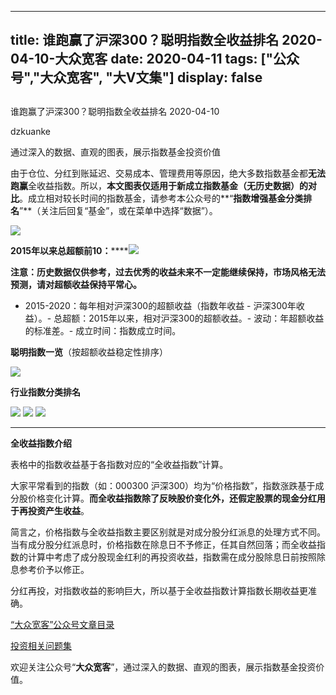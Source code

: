 
---
title:   谁跑赢了沪深300？聪明指数全收益排名 2020-04-10-大众宽客
date: 2020-04-11
tags: ["公众号","大众宽客", "大V文集"]
display: false
---


## 



谁跑赢了沪深300？聪明指数全收益排名 2020-04-10




dzkuanke




通过深入的数据、直观的图表，展示指数基金投资价值




由于仓位、分红到账延迟、交易成本、管理费用等原因，绝大多数指数基金都**无法跑赢**全收益指数。所以，**本文图表仅适用于新成立指数基金（无历史数据）的对比**。成立相对较长时间的指数基金，请参考本公众号的**“****指数增强基金分类排名****”**（关注后回复“基金”，或在菜单中选择“数据”）。



<img class="rich_pages js_insertlocalimg" data-ratio="0.5752895752895753" data-s="300,640" src="https://mmbiz.qpic.cn/mmbiz_png/PKw3FQPmhIiaYLa7XyWaWe5UEic5PHIFhpd6pibbXVBtKgzugdXtJgMib6Iic5dl9kDlZwn4UfGb5rfG1nicsL7uXLzQ/640?wx_fmt=png" data-type="png" data-w="1036" style=""/>



**2015年以来总超额前10：******<img class="rich_pages js_insertlocalimg" data-ratio="0.5409836065573771" data-s="300,640" src="https://mmbiz.qpic.cn/mmbiz_png/PKw3FQPmhIiaYLa7XyWaWe5UEic5PHIFhp4jVM2OgB6BEoOQ9VuQKoPicehjOWQlUYhzue5UR3Nqryics9E4ticicy5g/640?wx_fmt=png" data-type="png" data-w="1098" style="letter-spacing: 0.544px;text-align: center;white-space: normal;background-color: rgb(255, 255, 255);"/>



**注意：历史数据仅供参考，过去优秀的收益未来不一定能继续保持，市场风格无法预测，请对超额收益保持平常心。**
- 2015-2020：每年相对沪深300的超额收益（指数年收益 - 沪深300年收益）。- 总超额：2015年以来，相对沪深300的超额收益。- 波动：年超额收益的标准差。- 成立时间：指数成立时间。


**聪明指数一览**（按超额收益稳定性排序）

<img class="rich_pages js_insertlocalimg" data-ratio="1.473021582733813" data-s="300,640" src="https://mmbiz.qpic.cn/mmbiz_png/PKw3FQPmhIiaYLa7XyWaWe5UEic5PHIFhpDNro3H5DMHugte7819NwgR9dThO0ibetKouqrP7ib6byotHFo7Sib4pZg/640?wx_fmt=png" data-type="png" data-w="1112" style=""/>



**行业指数分类排名**

<img class="rich_pages js_insertlocalimg" data-ratio="1.0501730103806228" data-s="300,640" src="https://mmbiz.qpic.cn/mmbiz_png/PKw3FQPmhIiaYLa7XyWaWe5UEic5PHIFhpicSgkZ2Lib2deD1Fp7KLjPF4Yt1j1TSDH4FiaDQ9ibibpvJWeRVPqMrX2RQ/640?wx_fmt=png" data-type="png" data-w="1156" style=""/>

<img class="rich_pages js_insertlocalimg" data-ratio="0.725314183123878" data-s="300,640" src="https://mmbiz.qpic.cn/mmbiz_png/PKw3FQPmhIiaYLa7XyWaWe5UEic5PHIFhp8c5H65CueiaNVkHJ8P3pov6M0ZtpPaGc7QNQ6O6WtJhvzu40zdyUiaFQ/640?wx_fmt=png" data-type="png" data-w="1114" style=""/>

<img class="rich_pages js_insertlocalimg" data-ratio="0.7803992740471869" data-s="300,640" src="https://mmbiz.qpic.cn/mmbiz_png/PKw3FQPmhIiaYLa7XyWaWe5UEic5PHIFhp174MLsclELzbvRr4vR6Mg6lia16dhyqL0gOtkgmHx2XLll5HkNUNRCQ/640?wx_fmt=png" data-type="png" data-w="1102" style=""/>



****

**全收益指数介绍**



表格中的指数收益基于各指数对应的“全收益指数”计算。



大家平常看到的指数（如：000300 沪深300）均为“价格指数”，指数涨跌基于成分股价格变化计算。**而全收益指数除了反映股价变化外，还假定股票的现金分红用于再投资产生收益**。



简言之，价格指数与全收益指数主要区别就是对成分股分红派息的处理方式不同。当有成分股分红派息时，价格指数在除息日不予修正，任其自然回落；而全收益指数的计算中考虑了成分股现金红利的再投资收益，指数需在成分股除息日前按照除息参考价予以修正。



分红再投，对指数收益的影响巨大，所以基于全收益指数计算指数长期收益更准确。



[“大众宽客”公众号文章目录](http://mp.weixin.qq.com/s?__biz=MzAwMTc1MDcwNw==&amp;mid=2648275687&amp;idx=1&amp;sn=55190e4040acea0db1360e754ff4984f&amp;chksm=82f9393bb58eb02d28601824a8a664facdad48e227481f0726f60d9683c103cc0c9808b22ba9&amp;scene=21#wechat_redirect)

[投资相关问题集]()

欢迎关注公众号“**大众宽客**”，通过深入的数据、直观的图表，展示指数基金投资价值。








